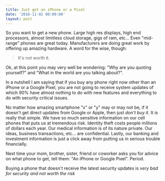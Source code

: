 ```yaml
---
title: Just get an iPhone or a Pixel
date: '2016-11-02 00:00:00'
layout: post
---
```


So you want to get a new phone. Large high res displays, high end processors, almost limitless cloud storage, gigs of ram, etc... Even "mid-range" phones are great today. Manufacturers are doing great work by offering up amazing hardware. A word for the wise, though:

> It's not worth it.

Ok, at this point you may very well be wondering: "Why are you quoting yourself?" and "What in the world are you talking about?". 

In a nutshell I am saying that if you buy any phone right now other than an iPhone or a Google Pixel, you are not going to receive system updates of which 90% have almost nothing to do with new features and everything to do with security critical issues.

No matter how amazing smartphone "x" or "y" may or may not be, if it doesn't get direct updates from Google or Apple, then just *don't buy it*. It is really that simple. We have so much sensitive information on our cell phones that puts us at tremendous risk. Identity theft costs people millions of dollars each year. Our medical information is of its nature private. Our ideas, business transactions, etc... are confidential. Lastly, our banking and investment information is just a click away from putting us in serious trouble financially.

Next time your mom, brother, sister, friend or coworker asks you for advice on what phone to get, tell them: "An iPhone or Google Pixel". Period. 

Buying a phone that doesn't receive the latest security updates is *very bad for security and not worth the risk*